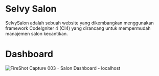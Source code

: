 # Selvy Salon
SelvySalon adalah sebuah website yang dikembangkan menggunakan framework CodeIgniter 4 (CI4) yang dirancang untuk mempermudah manajemen salon kecantikan.

# Dashboard
![FireShot Capture 003 - Salon Dashboard - localhost](https://github.com/user-attachments/assets/2c645d5b-8383-489c-95a7-a8f6851f637d)
